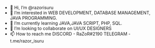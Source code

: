 - 👋 Hi, I’m @razorisuru
- 👀 I’m interested in WEB DEVELOPMENT, DATABASE MANAGEMENT, JAVA PROGRAMMING.
- 🌱 I’m currently learning JAVA,JAVA SCRIPT, PHP, SQL. 
- 💞️ I’m looking to collaborate on UI/UX DESIGNERS
- 📫 How to reach me DISCORD - RaZoR#2190 TELEGRAM - t.me/razor_isuru

<!---
razorisuru/razorisuru is a ✨ special ✨ repository because its `README.md` (this file) appears on your GitHub profile.
You can click the Preview link to take a look at your changes.
--->
